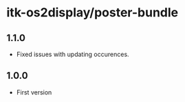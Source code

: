 # itk-os2display/poster-bundle

## 1.1.0

* Fixed issues with updating occurences.

## 1.0.0

* First version

